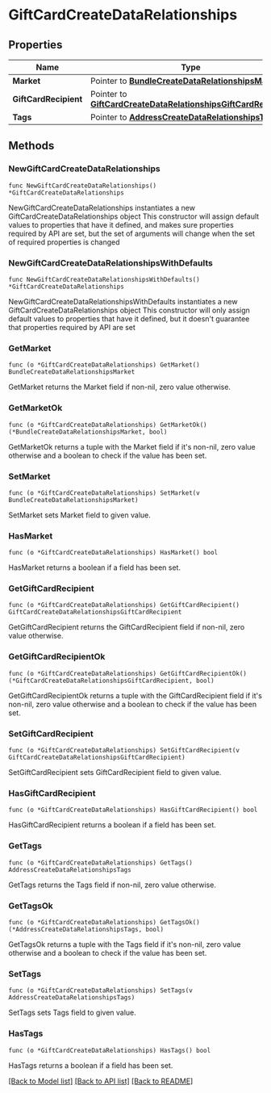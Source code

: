 # GiftCardCreateDataRelationships

## Properties

Name | Type | Description | Notes
------------ | ------------- | ------------- | -------------
**Market** | Pointer to [**BundleCreateDataRelationshipsMarket**](BundleCreateDataRelationshipsMarket.md) |  | [optional] 
**GiftCardRecipient** | Pointer to [**GiftCardCreateDataRelationshipsGiftCardRecipient**](GiftCardCreateDataRelationshipsGiftCardRecipient.md) |  | [optional] 
**Tags** | Pointer to [**AddressCreateDataRelationshipsTags**](AddressCreateDataRelationshipsTags.md) |  | [optional] 

## Methods

### NewGiftCardCreateDataRelationships

`func NewGiftCardCreateDataRelationships() *GiftCardCreateDataRelationships`

NewGiftCardCreateDataRelationships instantiates a new GiftCardCreateDataRelationships object
This constructor will assign default values to properties that have it defined,
and makes sure properties required by API are set, but the set of arguments
will change when the set of required properties is changed

### NewGiftCardCreateDataRelationshipsWithDefaults

`func NewGiftCardCreateDataRelationshipsWithDefaults() *GiftCardCreateDataRelationships`

NewGiftCardCreateDataRelationshipsWithDefaults instantiates a new GiftCardCreateDataRelationships object
This constructor will only assign default values to properties that have it defined,
but it doesn't guarantee that properties required by API are set

### GetMarket

`func (o *GiftCardCreateDataRelationships) GetMarket() BundleCreateDataRelationshipsMarket`

GetMarket returns the Market field if non-nil, zero value otherwise.

### GetMarketOk

`func (o *GiftCardCreateDataRelationships) GetMarketOk() (*BundleCreateDataRelationshipsMarket, bool)`

GetMarketOk returns a tuple with the Market field if it's non-nil, zero value otherwise
and a boolean to check if the value has been set.

### SetMarket

`func (o *GiftCardCreateDataRelationships) SetMarket(v BundleCreateDataRelationshipsMarket)`

SetMarket sets Market field to given value.

### HasMarket

`func (o *GiftCardCreateDataRelationships) HasMarket() bool`

HasMarket returns a boolean if a field has been set.

### GetGiftCardRecipient

`func (o *GiftCardCreateDataRelationships) GetGiftCardRecipient() GiftCardCreateDataRelationshipsGiftCardRecipient`

GetGiftCardRecipient returns the GiftCardRecipient field if non-nil, zero value otherwise.

### GetGiftCardRecipientOk

`func (o *GiftCardCreateDataRelationships) GetGiftCardRecipientOk() (*GiftCardCreateDataRelationshipsGiftCardRecipient, bool)`

GetGiftCardRecipientOk returns a tuple with the GiftCardRecipient field if it's non-nil, zero value otherwise
and a boolean to check if the value has been set.

### SetGiftCardRecipient

`func (o *GiftCardCreateDataRelationships) SetGiftCardRecipient(v GiftCardCreateDataRelationshipsGiftCardRecipient)`

SetGiftCardRecipient sets GiftCardRecipient field to given value.

### HasGiftCardRecipient

`func (o *GiftCardCreateDataRelationships) HasGiftCardRecipient() bool`

HasGiftCardRecipient returns a boolean if a field has been set.

### GetTags

`func (o *GiftCardCreateDataRelationships) GetTags() AddressCreateDataRelationshipsTags`

GetTags returns the Tags field if non-nil, zero value otherwise.

### GetTagsOk

`func (o *GiftCardCreateDataRelationships) GetTagsOk() (*AddressCreateDataRelationshipsTags, bool)`

GetTagsOk returns a tuple with the Tags field if it's non-nil, zero value otherwise
and a boolean to check if the value has been set.

### SetTags

`func (o *GiftCardCreateDataRelationships) SetTags(v AddressCreateDataRelationshipsTags)`

SetTags sets Tags field to given value.

### HasTags

`func (o *GiftCardCreateDataRelationships) HasTags() bool`

HasTags returns a boolean if a field has been set.


[[Back to Model list]](../README.md#documentation-for-models) [[Back to API list]](../README.md#documentation-for-api-endpoints) [[Back to README]](../README.md)


